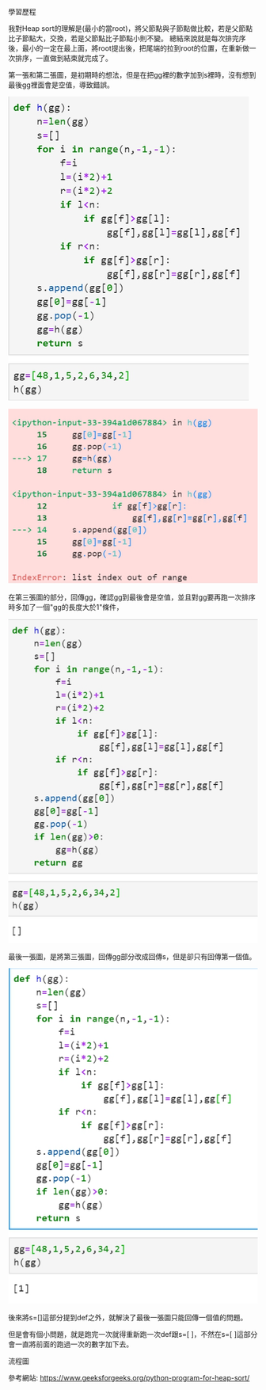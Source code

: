 學習歷程

  我對Heap sort的理解是(最小的當root)，將父節點與子節點做比較，若是父節點比子節點大，交換，若是父節點比子節點小則不變。
  總結來說就是每次排完序後，最小的一定在最上面，將root提出後，把尾端的拉到root的位置，在重新做一次排序，一直做到結束就完成了。

  第一張和第二張圖，是初期時的想法，但是在把gg裡的數字加到s裡時，沒有想到最後gg裡面會是空值，導致錯誤。

  ![image](https://github.com/sun-peihsuan/learning-note/blob/master/image/1.jpg?)

  ![image](https://github.com/sun-peihsuan/learning-note/blob/master/image/2.jpg?)

  在第三張圖的部分，回傳gg，確認gg到最後會是空值，並且對gg要再跑一次排序時多加了一個"gg的長度大於1"條件，

  ![image](https://github.com/sun-peihsuan/learning-note/blob/master/image/3.jpg?)

  最後一張圖，是將第三張圖，回傳gg部分改成回傳s，但是卻只有回傳第一個值。

  ![image](https://github.com/sun-peihsuan/learning-note/blob/master/image/4.jpg?)

  後來將s=[]這部分提到def之外，就解決了最後一張圖只能回傳一個值的問題。

  但是會有個小問題，就是跑完一次就得重新跑一次def跟s=[ ]，不然在s=[ ]這部分會一直將前面的跑過一次的數字加下去。

流程圖

  參考網站: https://www.geeksforgeeks.org/python-program-for-heap-sort/
